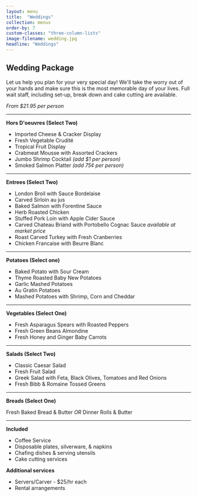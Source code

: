 ```yaml
---
layout: menu
title:  "Weddings"
collection: menus
order-by: 7
custom-classes: "three-column-lists"
image-filename: wedding.jpg
headline: "Weddings"
---
```


## Wedding Package

Let us help you plan for your very special day! We'll take
the worry out of your hands and make sure this is the most
memorable day of your lives. Full wait staff, including
set-up, break down and cake cutting are available.

*From $21.95 per person*

* * *

**Hors D'oeuvres (Select Two)**

- Imported Cheese & Cracker Display
- Fresh Vegetable Crudité
- Tropical Fruit Display
- Crabmeat Mousse with Assorted Crackers
- Jumbo Shrimp Cocktail  *(add $1 per person)*
- Smoked Salmon Platter  *(add 75¢ per person)*

* * *

**Entrees (Select Two)**

- London Broil with Sauce Bordelaise
- Carved Sirloin au jus
- Baked Salmon with Forentine Sauce
- Herb Roasted Chicken
- Stuffed Pork Loin with Apple Cider Sauce
- Carved Chateau Briand with Portobello Cognac Sauce *available at market price*
- Roast Carved Turkey with Fresh Cranberries
- Chicken Francaise with Beurre Blanc

* * *

**Potatoes (Select one)**

- Baked Potato with Sour Cream
- Thyme Roasted Baby New Potatoes
- Garlic Mashed Potatoes
- Au Gratin Potatoes
- Mashed Potatoes with Shrimp, Corn and Cheddar

* * *

**Vegetables (Select One)**

- Fresh Asparagus Spears with Roasted Peppers
- Fresh Green Beans Almondine
- Fresh Honey and Ginger Baby Carrots

* * *

**Salads (Select Two)**

- Classic Caesar Salad
- Fresh Fruit Salad
- Greek Salad with Feta, Black Olives, Tomatoes and Red Onions
- Fresh Bibb & Romaine Tossed Greens

* * *

**Breads (Select One)**

Fresh Baked Bread & Butter   *OR*   Dinner Rolls & Butter

* * *

**Included**

- Coffee Service
- Disposable plates, silverware, & napkins
- Chafing dishes & serving utensils
- Cake cutting services

**Additional services**

- Servers/Carver - $25/hr each
- Rental arrangements
